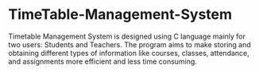 # TimeTable-Management-System
Timetable Management System is designed using C language mainly for two users: Students and Teachers.
The program  aims to make storing and obtaining different types of information like courses, classes, attendance, and  assignments more efficient and less time consuming.

